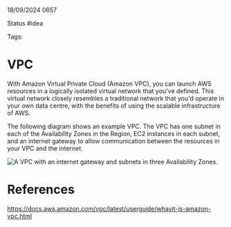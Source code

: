 18/09/2024 0657

Status #idea

Tags:

# VPC

With Amazon Virtual Private Cloud (Amazon VPC), you can launch AWS resources in a logically isolated virtual network that you've defined. This virtual network closely resembles a traditional network that you'd operate in your own data centre, with the benefits of using the scalable infrastructure of AWS.

The following diagram shows an example VPC. The VPC has one subnet in each of the Availability Zones in the Region, EC2 instances in each subnet, and an internet gateway to allow communication between the resources in your VPC and the internet.

![A VPC with an internet gateway and subnets in three Availability Zones.](https://docs.aws.amazon.com/images/vpc/latest/userguide/images/how-it-works.png)


# References

https://docs.aws.amazon.com/vpc/latest/userguide/whavit-is-amazon-vpc.html